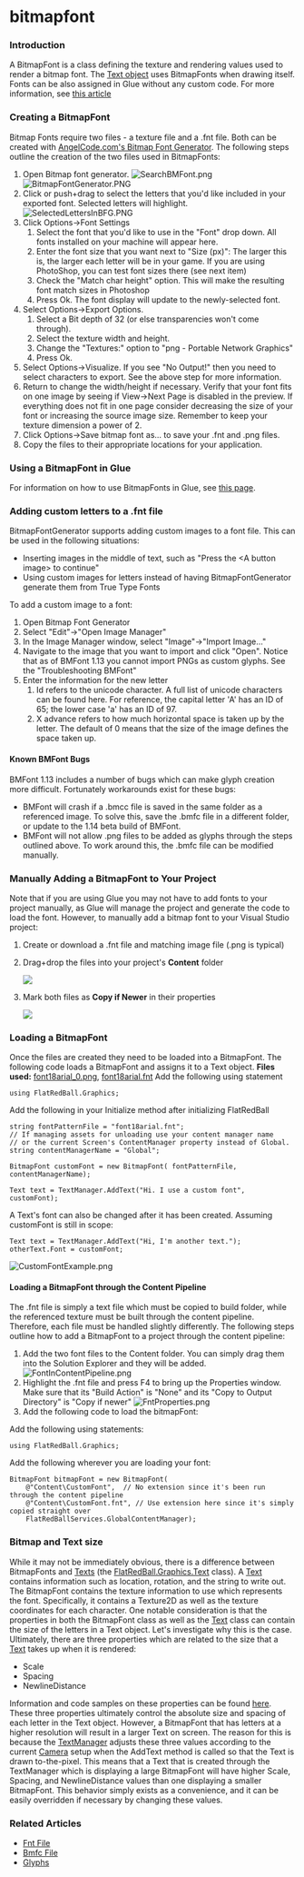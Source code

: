 # bitmapfont

### Introduction

A BitmapFont is a class defining the texture and rendering values used to render a bitmap font. The [Text object](../../../../../frb/docs/index.php) uses BitmapFonts when drawing itself. Fonts can be also assigned in Glue without any custom code. For more information, see [this article](../../../../../frb/docs/index.php)

### Creating a BitmapFont

Bitmap Fonts require two files - a texture file and a .fnt file. Both can be created with [AngelCode.com's Bitmap Font Generator](http://www.angelcode.com/products/bmfont/). The following steps outline the creation of the two files used in BitmapFonts:

1. Open Bitmap font generator. ![SearchBMFont.png](../../../../../media/migrated_media-SearchBMFont.png)![BitmapFontGenerator.PNG](../../../../../media/migrated_media-BitmapFontGenerator.PNG)
2. Click or push+drag to select the letters that you'd like included in your exported font. Selected letters will highlight.![SelectedLettersInBFG.PNG](../../../../../media/migrated_media-SelectedLettersInBFG.PNG)
3. Click Options->Font Settings
   1. Select the font that you'd like to use in the "Font" drop down. All fonts installed on your machine will appear here.
   2. Enter the font size that you want next to "Size (px)": The larger this is, the larger each letter will be in your game. If you are using PhotoShop, you can test font sizes there (see next item)
   3. Check the "Match char height" option. This will make the resulting font match sizes in Photoshop
   4. Press Ok. The font display will update to the newly-selected font.
4. Select Options->Export Options.
   1. Select a Bit depth of 32 (or else transparencies won't come through).
   2. Select the texture width and height.
   3. Change the "Textures:" option to "png - Portable Network Graphics"
   4. Press Ok.
5. Select Options->Visualize. If you see "No Output!" then you need to select characters to export. See the above step for more information.
6. Return to change the width/height if necessary. Verify that your font fits on one image by seeing if View->Next Page is disabled in the preview. If everything does not fit in one page consider decreasing the size of your font or increasing the source image size. Remember to keep your texture dimension a power of 2.
7. Click Options->Save bitmap font as... to save your .fnt and .png files.
8. Copy the files to their appropriate locations for your application.

### Using a BitmapFont in Glue

For information on how to use BitmapFonts in Glue, see [this page](../../../../../frb/docs/index.php).

### Adding custom letters to a .fnt file

BitmapFontGenerator supports adding custom images to a font file. This can be used in the following situations:

* Inserting images in the middle of text, such as "Press the \<A button image> to continue"
* Using custom images for letters instead of having BitmapFontGenerator generate them from True Type Fonts

To add a custom image to a font:

1. Open Bitmap Font Generator
2. Select "Edit"->"Open Image Manager"
3. In the Image Manager window, select "Image"->"Import Image..."
4. Navigate to the image that you want to import and click "Open". Notice that as of BMFont 1.13 you cannot import PNGs as custom glyphs. See the "Troubleshooting BMFont"
5. Enter the information for the new letter
   1. Id refers to the unicode character. A full list of unicode characters can be found here. For reference, the capital letter 'A' has an ID of 65; the lower case 'a' has an ID of 97.
   2. X advance refers to how much horizontal space is taken up by the letter. The default of 0 means that the size of the image defines the space taken up.

#### Known BMFont Bugs

BMFont 1.13 includes a number of bugs which can make glyph creation more difficult. Fortunately workarounds exist for these bugs:

* BMFont will crash if a .bmcc file is saved in the same folder as a referenced image. To solve this, save the .bmfc file in a different folder, or update to the 1.14 beta build of BMFont.
* BMFont will not allow .png files to be added as glyphs through the steps outlined above. To work around this, the .bmfc file can be modified manually.

### Manually Adding a BitmapFont to Your Project

Note that if you are using Glue you may not have to add fonts to your project manually, as Glue will manage the project and generate the code to load the font. However, to manually add a bitmap font to your Visual Studio project:

1. Create or download a .fnt file and matching image file (.png is typical)
2.  Drag+drop the files into your project's **Content** folder

    ![](../../../../../media/2019-06-img_5d09a2256425b.png)
3.  Mark both files as **Copy if Newer** in their properties

    ![](../../../../../media/2019-06-img_5d09a2636c758.png)

### Loading a BitmapFont

Once the files are created they need to be loaded into a BitmapFont. The following code loads a BitmapFont and assigns it to a Text object. **Files used:** [font18arial_0.png](../../../../../content/Tutorials/Graphics/font18arial_0.png), [font18arial.fnt](http://files.flatredball.com/content/Tutorials/Graphics/font18arial.fnt) Add the following using statement

```
using FlatRedBall.Graphics;
```

Add the following in your Initialize method after initializing FlatRedBall

```
string fontPatternFile = "font18arial.fnt";
// If managing assets for unloading use your content manager name
// or the current Screen's ContentManager property instead of Global.
string contentManagerName = "Global";
 
BitmapFont customFont = new BitmapFont( fontPatternFile, contentManagerName);

Text text = TextManager.AddText("Hi. I use a custom font", customFont);
```

A Text's font can also be changed after it has been created. Assuming customFont is still in scope:

```
Text text = TextManager.AddText("Hi, I'm another text.");
otherText.Font = customFont;
```

![CustomFontExample.png](../../../../../media/migrated_media-CustomFontExample.png)

#### Loading a BitmapFont through the Content Pipeline

The .fnt file is simply a text file which must be copied to build folder, while the referenced texture must be built through the content pipeline. Therefore, each file must be handled slightly differently. The following steps outline how to add a BitmapFont to a project through the content pipeline:

1. Add the two font files to the Content folder. You can simply drag them into the Solution Explorer and they will be added. ![FontInContentPipeline.png](../../../../../media/migrated_media-FontInContentPipeline.png)
2. Highlight the .fnt file and press F4 to bring up the Properties window. Make sure that its "Build Action" is "None" and its "Copy to Output Directory" is "Copy if newer" ![FntProperties.png](../../../../../media/migrated_media-FntProperties.png)
3. Add the following code to load the bitmapFont:

Add the following using statements:

```
using FlatRedBall.Graphics;
```

Add the following wherever you are loading your font:

```
BitmapFont bitmapFont = new BitmapFont(
    @"Content\CustomFont",  // No extension since it's been run through the content pipeline
    @"Content\CustomFont.fnt", // Use extension here since it's simply copied straight over
    FlatRedBallServices.GlobalContentManager);
```

### Bitmap and Text size

While it may not be immediately obvious, there is a difference between BitmapFonts and [Texts](../../../../../frb/docs/index.php) (the [FlatRedBall.Graphics.Text](../../../../../frb/docs/index.php) class). A [Text](../../../../../frb/docs/index.php) contains information such as location, rotation, and the string to write out. The BitmapFont contains the texture information to use which represents the font. Specifically, it contains a Texture2D as well as the texture coordinates for each character. One notable consideration is that the properties in both the BitmapFont class as well as the [Text](../../../../../frb/docs/index.php) class can contain the size of the letters in a Text object. Let's investigate why this is the case. Ultimately, there are three properties which are related to the size that a [Text](../../../../../frb/docs/index.php) takes up when it is rendered:

* Scale
* Spacing
* NewlineDistance

Information and code samples on these properties can be found [here](../../../../../frb/docs/index.php#Text_Size). These three properties ultimately control the absolute size and spacing of each letter in the Text object. However, a BitmapFont that has letters at a higher resolution will result in a larger Text on screen. The reason for this is because the [TextManager](../../../../../frb/docs/index.php) adjusts these three values according to the current [Camera](../../../../../frb/docs/index.php) setup when the AddText method is called so that the Text is drawn to-the-pixel. This means that a Text that is created through the TextManager which is displaying a large BitmapFont will have higher Scale, Spacing, and NewlineDistance values than one displaying a smaller BitmapFont. This behavior simply exists as a convenience, and it can be easily overridden if necessary by changing these values.

### Related Articles

* [Fnt File](../../../../../frb/docs/index.php)
* [Bmfc File](../../../../../frb/docs/index.php)
* [Glyphs](../../../../../frb/docs/index.php)
